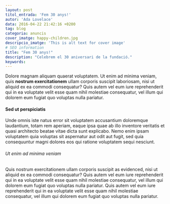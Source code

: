 ```yaml
---
layout: post
titol_entrada: 'Fem 30 anys!'
autor: 'Ada Lovelace'
data: 2016-04-22 21:42:16 +0200
tag: blog
categoria: anuncis
cover_imatge: happy-children.jpg
descripcio_imatge: 'This is alt text for cover image'
# SEO information
title: "Fem 30 anys!"
description: "Celebrem el 30 aniversari de la fundació."
keywords:
---
```

Dolore magnam aliquam quaerat voluptatem. Ut enim ad minima veniam, quis **nostrum exercitationem** ullam corporis suscipit laboriosam, nisi ut aliquid ex ea commodi consequatur? Quis autem vel eum iure reprehenderit qui in ea voluptate velit esse quam nihil molestiae consequatur, vel illum qui dolorem eum fugiat quo voluptas nulla pariatur.

#### Sed ut perspiciatis

Unde omnis iste natus error sit voluptatem accusantium doloremque laudantium, totam rem aperiam, eaque ipsa quae ab illo inventore veritatis et quasi architecto beatae vitae dicta sunt explicabo. Nemo enim ipsam voluptatem quia voluptas sit aspernatur aut odit aut fugit, sed quia consequuntur magni dolores eos qui ratione voluptatem sequi nesciunt.

###### Ut enim ad minima veniam

Quis nostrum exercitationem ullam corporis suscipit as evidenced, nisi ut aliquid ex ea commodi consequatur? Quis autem vel eum iure reprehenderit qui in ea voluptate velit esse quam nihil molestiae consequatur, vel illum qui dolorem eum fugiat quo voluptas nulla pariatur. Quis autem vel eum iure reprehenderit qui in ea voluptate velit esse quam nihil molestiae consequatur, vel illum qui dolorem eum fugiat quo voluptas nulla pariatur.
